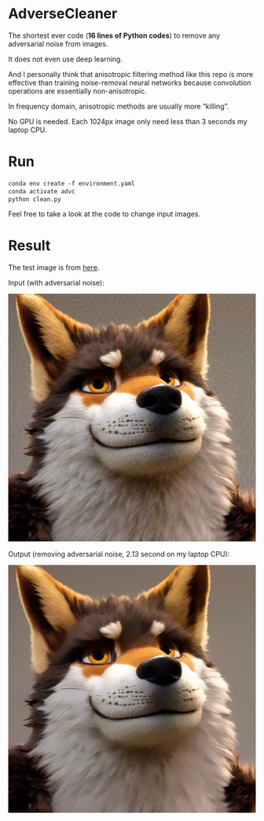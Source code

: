 # AdverseCleaner

The shortest ever code (**16 lines of Python codes**) to remove any adversarial noise from images.

It does not even use deep learning.

And I personally think that anisotropic filtering method like this repo is more effective than training noise-removal neural networks because convolution operations are essentially non-anisotropic. 

In frequency domain, anisotropic methods are usually more “killing”.

No GPU is needed. Each 1024px image only need less than 3 seconds my laptop CPU.

# Run

    conda env create -f environment.yaml
    conda activate advc
    python clean.py

Feel free to take a look at the code to change input images.

# Result

The test image is from [here](https://twitter.com/aifurryart/status/1636208457715187714).

Input (with adversarial noise):

![p](input.png)

Output (removing adversarial noise, 2.13 second on my laptop CPU):

![p](output.png)
